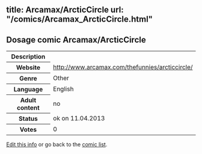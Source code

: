 title: Arcamax/ArcticCircle
url: "/comics/Arcamax_ArcticCircle.html"
---
Dosage comic Arcamax/ArcticCircle
-----------------------------------------

<table class="comicinfo">
<tr>
<th>Description</th><td></td>
</tr>
<tr>
<th>Website</th><td><a href="http://www.arcamax.com/thefunnies/arcticcircle/">http://www.arcamax.com/thefunnies/arcticcircle/</a></td>
</tr>
<tr>
<th>Genre</th><td>Other</td>
</tr>
<tr>
<th>Language</th><td>English</td>
</tr>
<tr>
<th>Adult content</th><td>no</td>
</tr>
<tr>
<th>Status</th><td>ok on 11.04.2013</td>
</tr>
<tr>
<th>Votes</th><td>0</div></td>
</tr>
</table>

[Edit this info](/comics/Arcamax_ArcticCircle_edit.html) or go back to the [comic list](../comic-index.html).
